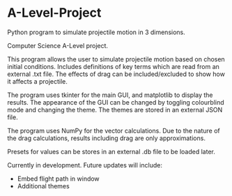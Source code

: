 ﻿# A-Level-Project
Python program to simulate projectile motion in 3 dimensions.

Computer Science A-Level project.

This program allows the user to simulate projectile motion based on chosen initial conditions.
Includes definitions of key terms which are read from an external .txt file.
The effects of drag can be included/excluded to show how it affects a projectile.

The program uses tkinter for the main GUI, and matplotlib to display the results. 
The appearance of the GUI can be changed by toggling colourblind mode and changing the theme.
The themes are stored in an external JSON file.

The program uses NumPy for the vector calculations. Due to the nature of the drag calculations, results 
including drag are only approximations.

Presets for values can be stores in an external .db file to be loaded later.

Currently in development.
Future updates will include:
<ul>
    <li>Embed flight path in window
    <li>Additional themes
</ul>